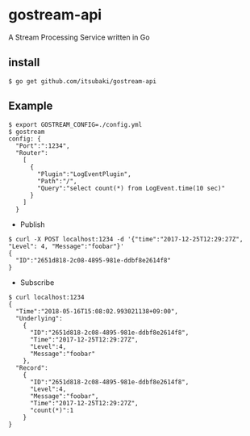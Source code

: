 # gostream-api

A Stream Processing Service written in Go

## install

```console
$ go get github.com/itsubaki/gostream-api
```

## Example

```console
$ export GOSTREAM_CONFIG=./config.yml
$ gostream
config: {
  "Port":":1234",
  "Router":
    [
      {
        "Plugin":"LogEventPlugin",
        "Path":"/",
        "Query":"select count(*) from LogEvent.time(10 sec)"
      }
    ]
  }
```

 - Publish

```console
$ curl -X POST localhost:1234 -d '{"time":"2017-12-25T12:29:27Z", "Level": 4, "Message":"foobar"}'
{
  "ID":"2651d818-2c08-4895-981e-ddbf8e2614f8"
}
```

 - Subscribe

```console
$ curl localhost:1234
{
  "Time":"2018-05-16T15:08:02.993021138+09:00",
  "Underlying":
    {
      "ID":"2651d818-2c08-4895-981e-ddbf8e2614f8",
      "Time":"2017-12-25T12:29:27Z",
      "Level":4,
      "Message":"foobar"
    },
  "Record":
    {
      "ID":"2651d818-2c08-4895-981e-ddbf8e2614f8",
      "Level":4,
      "Message":"foobar",
      "Time":"2017-12-25T12:29:27Z",
      "count(*)":1
    }
}
```
